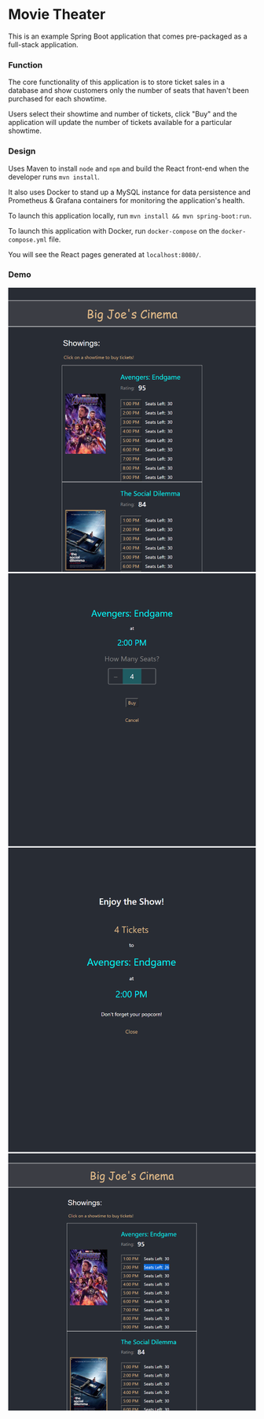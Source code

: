 # Movie Theater

This is an example Spring Boot application that comes pre-packaged as a full-stack application.

### Function

The core functionality of this application is to store ticket sales in a database
and show customers only the number of seats that haven't been purchased for each
showtime.

Users select their showtime and number of tickets, click "Buy" and the application will
update the number of tickets available for a particular showtime.

### Design

Uses Maven to install `node` and `npm` and build the React front-end when the developer runs `mvn install`.

It also uses Docker to stand up a MySQL instance for data persistence 
and Prometheus & Grafana containers for monitoring the application's health.

To launch this application locally, run `mvn install && mvn spring-boot:run`.

To launch this application with Docker, run `docker-compose` on the `docker-compose.yml` file.

You will see the React pages generated at `localhost:8080/`.

### Demo

![](demo_1.png)
![](demo_2.png)
![](demo_3.png)
![](demo_4.png)